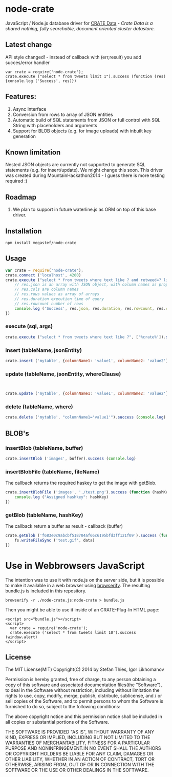 node-crate
==========

JavaScript / Node.js database driver for [CRATE Data](http://www.crate.io) -
_Crate Data is a shared nothing, fully searchable, document oriented cluster datastore._

## Latest change
API style changed! - instead of callback with (err,result) you add succes/error handler
```
var crate = require('node-crate');
crate.execute ("select * from tweets limit 1").success (function (res){console.log ('Success', res)})
```

## Features: 
1. Async Interface
2. Conversion from rows to array of JSON entities
3. Automatic build of SQL statements from JSON or full control with SQL String with placeholders and arguments 
4. Support for BLOB objects (e.g. for image uploads) with inbuilt key generation

## Known limitation
Nested JSON objects are currently not supported to generate SQL statements (e.g. for insert/update).
We might change this soon. 
This driver was created during MountainHackathon2014 - I guess there is more testing required :) 

## Roadmap
1. We plan to support in future waterline.js as ORM on top of this base driver. 

## Installation
```
npm install megastef/node-crate
```

## Usage

```js
var crate = require('node-crate');
crate.connect ('localhost', 4200)
crate.execute ("select * from tweets where text like ? and retweed=? limit 1", ['Frohe Ostern%', true]).success (function (res){
	// res.json is an array with JSON object, with column names as properties
	// res.cols are column names
	// res.rows values as array of arrays
	// res.duration execution time of query
	// res.rowcount number of rows
	console.log ('Success', res.json, res.duration, res.rowcount, res.cols, res.rows)
})

```
### execute (sql, args)
```js
crate.execute ("select * from tweets where text like ?", ['%crate%']).success (console.log).error(console.error) 
```
### insert (tableName, jsonEntity)

```js
crate.insert ('mytable', {columnName1: 'value1', columnName2: 'value2'}).success (console.log)
```
### update (tableName, jsonEntity, whereClause)
```js


crate.update ('mytable', {columnName1: 'value1', columnName2: 'value2'}, 'columnName3=5').success (console.log)
```
### delete (tableName, where)
```js
crate.delete ('mytable', "columnName1='value1'").success (console.log)
```

## BLOB's
### insertBlob (tableName, buffer)
```js
crate.insertBlob ('images', buffer).success (console.log)
```
### insertBlobFile (tableName, fileName)
The callback returns the required haskey to get the image with getBlob.

```js
crate.insertBlobFile ('images', './test.png').success (function (hashKey) {
    console.log ("Assigned hashkey": hashKey)
})
```
### getBlob (tableName, hashKey)
The callback return a buffer as result - callback (buffer)
```js
crate.getBlob ('f683e0c9abcbf518704af66c6195bfd3ff121f09').success (function (data) {
  	fs.writeFileSync ('test.gif', data)
})
```

# Use in Webbrowsers JavaScript

The intention was to use it with node.js on the server side, but it is possible to make it available in a web browser using [browserify](https://github.com/substack/node-browserify). 
The resulting bundle.js is included in this repository.

```
browserify -r ./node-crate.js:node-crate > bundle.js
```
Then you might be able to use it inside of an CRATE-Plug-In HTML page: 

```
<script src="bundle.js"></script>
<script>
  var crate = require('node-crate');
  crate.execute ('select * from tweets limit 10').success (window.alert)
</script>
```

## License

The MIT License(MIT)
Copyright(C) 2014 by Stefan Thies, Igor Likhomanov

Permission is hereby granted, free of charge, to any person obtaining a copy
of this software and associated documentation files(the "Software"), to deal
in the Software without restriction, including without limitation the rights
to use, copy, modify, merge, publish, distribute, sublicense, and / or sell
copies of the Software, and to permit persons to whom the Software is
furnished to do so, subject to the following conditions:

The above copyright notice and this permission notice shall be included in
all copies or substantial portions of the Software.

THE SOFTWARE IS PROVIDED "AS IS", WITHOUT WARRANTY OF ANY KIND, EXPRESS OR
IMPLIED, INCLUDING BUT NOT LIMITED TO THE WARRANTIES OF MERCHANTABILITY,
FITNESS FOR A PARTICULAR PURPOSE AND NONINFRINGEMENT.IN NO EVENT SHALL THE
AUTHORS OR COPYRIGHT HOLDERS BE LIABLE FOR ANY CLAIM, DAMAGES OR OTHER
LIABILITY, WHETHER IN AN ACTION OF CONTRACT, TORT OR OTHERWISE, ARISING FROM,
OUT OF OR IN CONNECTION WITH THE SOFTWARE OR THE USE OR OTHER DEALINGS IN
THE SOFTWARE.
